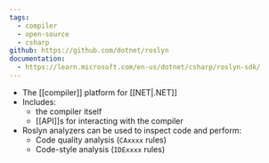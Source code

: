 ```yaml
---
tags:
  - compiler
  - open-source
  - csharp
github: https://github.com/dotnet/roslyn
documentation:
  - https://learn.microsoft.com/en-us/dotnet/csharp/roslyn-sdk/
---
```

- The [[compiler]] platform for [[NET|.NET]]
- Includes:
	- the compiler itself
	- [[API]]s for interacting with the compiler
- Roslyn analyzers can be used to inspect code and perform:
	- Code quality analysis (`CAxxxx` rules)
	- Code-style analysis (`IDExxxx` rules)